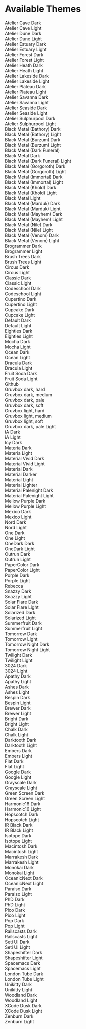 # Available Themes

Atelier Cave Dark  
Atelier Cave Light  
Atelier Dune Dark  
Atelier Dune Light  
Atelier Estuary Dark  
Atelier Estuary Light  
Atelier Forest Dark  
Atelier Forest Light  
Atelier Heath Dark  
Atelier Heath Light  
Atelier Lakeside Dark  
Atelier Lakeside Light  
Atelier Plateau Dark  
Atelier Plateau Light  
Atelier Savanna Dark  
Atelier Savanna Light  
Atelier Seaside Dark  
Atelier Seaside Light  
Atelier Sulphurpool Dark  
Atelier Sulphurpool Light  
Black Metal (Bathory) Dark  
Black Metal (Bathory) Light  
Black Metal (Burzum) Dark  
Black Metal (Burzum) Light  
Black Metal (Dark Funeral)  
Black Metal Dark  
Black Metal (Dark Funeral) Light  
Black Metal (Gorgoroth) Dark  
Black Metal (Gorgoroth) Light  
Black Metal (Immortal) Dark  
Black Metal (Immortal) Light  
Black Metal (Khold) Dark  
Black Metal (Khold) Light  
Black Metal Light  
Black Metal (Marduk) Dark  
Black Metal (Marduk) Light  
Black Metal (Mayhem) Dark  
Black Metal (Mayhem) Light  
Black Metal (Nile) Dark  
Black Metal (Nile) Light  
Black Metal (Venom) Dark  
Black Metal (Venom) Light  
Brogrammer Dark  
Brogrammer Light  
Brush Trees Dark  
Brush Trees Light  
Circus Dark  
Circus Light  
Classic Dark  
Classic Light  
Codeschool Dark  
Codeschool Light  
Cupertino Dark  
Cupertino Light  
Cupcake Dark  
Cupcake Light  
Default Dark  
Default Light  
Eighties Dark  
Eighties Light  
Mocha Dark  
Mocha Light  
Ocean Dark  
Ocean Light  
Dracula Dark  
Dracula Light  
Fruit Soda Dark  
Fruit Soda Light  
Github  
Gruvbox dark, hard  
Gruvbox dark, medium  
Gruvbox dark, pale  
Gruvbox dark, soft  
Gruvbox light, hard  
Gruvbox light, medium  
Gruvbox light, soft  
Gruvbox dark, pale Light  
iA Dark  
iA Light  
Icy Dark  
Materia Dark  
Materia Light  
Material Vivid Dark  
Material Vivid Light  
Material Dark  
Material Darker  
Material Light  
Material Lighter  
Material Palenight Dark  
Material Palenight Light  
Mellow Purple Dark  
Mellow Purple Light  
Mexico Dark  
Mexico Light  
Nord Dark  
Nord Light  
One Dark  
One Light  
OneDark Dark  
OneDark Light  
Outrun Dark  
Outrun Light  
PaperColor Dark  
PaperColor Light  
Porple Dark  
Porple Light  
Rebecca  
Snazzy Dark  
Snazzy Light  
Solar Flare Dark  
Solar Flare Light  
Solarized Dark  
Solarized Light  
Summerfruit Dark  
Summerfruit Light  
Tomorrow Dark  
Tomorrow Light  
Tomorrow Night Dark  
Tomorrow Night Light  
Twilight Dark  
Twilight Light  
3024 Dark  
3024 Light  
Apathy Dark  
Apathy Light  
Ashes Dark  
Ashes Light  
Bespin Dark  
Bespin Light  
Brewer Dark  
Brewer Light  
Bright Dark  
Bright Light  
Chalk Dark  
Chalk Light  
Darktooth Dark  
Darktooth Light  
Embers Dark  
Embers Light  
Flat Dark  
Flat Light  
Google Dark  
Google Light  
Grayscale Dark  
Grayscale Light  
Green Screen Dark  
Green Screen Light  
Harmonic16 Dark  
Harmonic16 Light  
Hopscotch Dark  
Hopscotch Light  
IR Black Dark  
IR Black Light  
Isotope Dark  
Isotope Light  
Macintosh Dark  
Macintosh Light  
Marrakesh Dark  
Marrakesh Light  
Monokai Dark  
Monokai Light  
OceanicNext Dark  
OceanicNext Light  
Paraiso Dark  
Paraiso Light  
PhD Dark  
PhD Light  
Pico Dark  
Pico Light  
Pop Dark  
Pop Light  
Railscasts Dark  
Railscasts Light  
Seti UI Dark  
Seti UI Light  
Shapeshifter Dark  
Shapeshifter Light  
Spacemacs Dark  
Spacemacs Light  
London Tube Dark  
London Tube Light  
Unikitty Dark  
Unikitty Light  
Woodland Dark  
Woodland Light  
XCode Dusk Dark  
XCode Dusk Light  
Zenburn Dark  
Zenburn Light  
